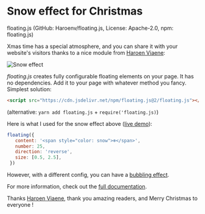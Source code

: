 
# Snow effect for Christmas

floating.js (GitHub: Haroenv/floating.js, License: Apache-2.0, npm: floating.js)

Xmas time has a special atmosphere, and you can share it with your website's visitors thanks to a nice module from [Haroen Viaene](https://github.com/Haroenv):

![Snow effect](/blg/javascript-daily/floating.gif?raw=true)

*floating.js* creates fully configurable floating elements on your page. It has no dependencies. Add it to your page with whatever method you fancy. Simplest solution:
```html
<script src="https://cdn.jsdelivr.net/npm/floating.js@2/floating.js"></script>
```
(alternative: `yarn add floating.js` + `require('floating.js)`)

Here is what I used for the snow effect above ([live demo](https://cdn.rawgit.com/Offirmo/web-tech-experiments/master/browser/vanilla/lib_floating_001_base.html)):
```js
floating({
   content: '<span style="color: snow">❄</span>',
   number: 25,
   direction: 'reverse',
   size: [0.5, 2.5],
 })
```

However, with a different config, you can have a [bubbling effect](https://haroen.me/floating.js/).

For more information, check out the [full documentation](https://haroen.me/floating.js/doc/).

Thanks [Haroen Viaene](https://github.com/Haroenv), thank you amazing readers, and Merry Christmas to everyone !
